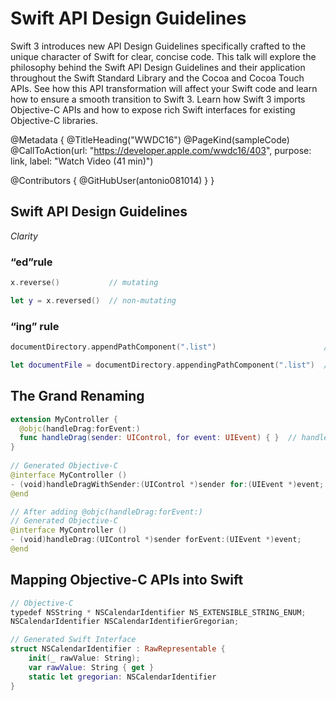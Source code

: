 # Swift API Design Guidelines

Swift 3 introduces new API Design Guidelines specifically crafted to the unique character of Swift for clear, concise code. This talk will explore the philosophy behind the Swift API Design Guidelines and their application throughout the Swift Standard Library and the Cocoa and Cocoa Touch APIs. See how this API transformation will affect your Swift code and learn how to ensure a smooth transition to Swift 3. Learn how Swift 3 imports Objective-C APIs and how to expose rich Swift interfaces for existing Objective-C libraries.

@Metadata {
   @TitleHeading("WWDC16")
   @PageKind(sampleCode)
   @CallToAction(url: "https://developer.apple.com/wwdc16/403", purpose: link, label: "Watch Video (41 min)")

   @Contributors {
      @GitHubUser(antonio081014)
   }
}



## Swift API Design Guidelines

*Clarity*

###  “ed”rule

```swift
x.reverse()           // mutating

let y = x.reversed()  // non-mutating
```

### “ing” rule

```swift
documentDirectory.appendPathComponent(".list")                        // mutating

let documentFile = documentDirectory.appendingPathComponent(".list")  // non-mutating
```

## The Grand Renaming

```swift
extension MyController {
  @objc(handleDrag:forEvent:)
  func handleDrag(sender: UIControl, for event: UIEvent) { }  // handleDrag(sender:for:)
}
 
// Generated Objective-C
@interface MyController ()
- (void)handleDragWithSender:(UIControl *)sender for:(UIEvent *)event;
@end

// After adding @objc(handleDrag:forEvent:)
// Generated Objective-C
@interface MyController ()
- (void)handleDrag:(UIControl *)sender forEvent:(UIEvent *)event;
@end
```

## Mapping Objective-C APIs into Swift

```swift
// Objective-C
typedef NSString * NSCalendarIdentifier NS_EXTENSIBLE_STRING_ENUM; 
NSCalendarIdentifier NSCalendarIdentifierGregorian;

// Generated Swift Interface
struct NSCalendarIdentifier : RawRepresentable {
    init(_ rawValue: String);
    var rawValue: String { get }
    static let gregorian: NSCalendarIdentifier
}
```
